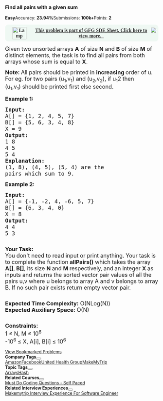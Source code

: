 <div><div class="problems_header_content__o_4YA"><div class="problems_header_content__title__L2cB2 g-mb-0"><h3 class="g-m-0">Find all pairs with a given sum<i aria-hidden="true" class="bookmark outline large icon"></i></h3></div><i aria-hidden="true" class="bug icon"></i></div><div class="problems_header_description__t_8PB"><span class="problems_green__cbqrD"><strong>Easy</strong></span><span>Accuracy: <strong>23.94%</strong></span><span>Submissions: <strong>100k+</strong></span><span>Points: <strong>2</strong></span></div><div class="ui divider"></div><div><div><a href="https://practice.geeksforgeeks.org/explore?page=1&amp;curated[]=1&amp;sortBy=submissions" target="_blank"><div style="margin: 14px 0px !important;" class="row"><div class="col-md-12 problems-promotional_banner" style="cursor:pointer; background: #EFF8F3 0% 0% no-repeat padding-box; display: flex; align-items: center; position:                     relative; padding: 1.5%; border-radius: 10px; justify-content: center; text-align: center; font-weight: 600; color: #333;                     font-size: 16px; font-family: sofia-pro"> <img src="https://media.geeksforgeeks.org/img-practice/MaskGroup72-1652267405.svg" alt="Lamp" width="46" height="40" style="background: transparent 0% 0% no-repeat padding-box;opacity: 1; margin: 0 16px;"> <div style="display: flex;"> <span> This problem is part of GFG SDE Sheet. Click here to view more. &nbsp; </span>                             <img src="https://media.geeksforgeeks.org/img-practice/external-1657081738.svg"></div>                         </div></div></a></div><div class="problems_problem_content__Xm_eO"><p><span style="font-size:18px">Given two unsorted arrays <strong>A</strong> of size <strong>N</strong> and <strong>B</strong> of size <strong>M</strong> of distinct elements, the task is to find all pairs from both arrays whose sum is equal to <strong>X</strong>.</span></p>

<p><span style="font-size:18px"><strong>Note:&nbsp;</strong>All pairs should be printed in <strong>increasing </strong>order of u. For eg. for two pairs (u<sub>1</sub>,v<sub>1</sub>) and (u<sub>2</sub>,v<sub>2</sub>), if u<sub>1</sub>2&nbsp;then<br>
(u<sub>1</sub>,v<sub>1</sub>) should be printed first else second.</span></p>

<p><span style="font-size:18px"><strong>Example 1:</strong></span></p>

<pre><span style="font-size:18px"><strong>Input:</strong>
A[] = {1, 2, 4, 5, 7}
B[] = {5, 6, 3, 4, 8} 
X = 9 
<strong>Output: 
</strong>1 8
4 5 
5 4
<strong>Explanation:</strong>
(1, 8), (4, 5), (5, 4) are the
pairs which sum to 9.</span>
</pre>

<div><span style="font-size:18px"><strong>Example 2:</strong></span></div>

<pre><span style="font-size:18px"><strong>Input:</strong>
A[] = {-1, -2, 4, -6, 5, 7}
B[] = {6, 3, 4, 0} 
X = 8 
<strong>Output:</strong>
4 4 
5 3</span>
</pre>

<p><br>
<span style="font-size:18px"><strong>Your Task:&nbsp;&nbsp;</strong><br>
You don't need to read input or print anything. Your task is to complete the function <strong>allPairs()</strong>&nbsp;which takes the array <strong>A[]</strong>,<strong> B[]</strong>, its size <strong>N </strong>and <strong>M </strong>respectively,<strong> </strong>and<strong> </strong>an integer <strong>X&nbsp;</strong>as inputs and returns the sorted vector pair values of all the pairs u,v&nbsp;where u&nbsp;belongs to array&nbsp;A and v&nbsp;belongs to array B. If no such pair exists return empty vector pair.</span></p>

<p><br>
<span style="font-size:18px"><strong>Expected Time Complexity:</strong> O(NLog(N))<br>
<strong>Expected Auxiliary Space:</strong> O(N)</span></p>

<p><br>
<span style="font-size:18px"><strong>Constraints:</strong><br>
1 ≤ N, M&nbsp;≤ 10<sup>6</sup><br>
-10<sup>6</sup> ≤ X, A[i], B[i] ≤ 10<sup>6</sup></span></p>
</div></div><div class="problems_problem_description_links__045ME"><a href="/explore/?status[]=bookmarked" target="_blank" class="ui green basic label">View Bookmarked Problems <i aria-hidden="true" class="external alternate icon"></i></a></div><div class="accordion ui problems_accordion_tags_container__zk2Um"><div class="problems_accordion_tags__JJ2DX "><div class="title problems_active_tag_title__cgl9e"><div class="problems_tag_container__kWANg"><strong>Company Tags</strong><button class="ui mini circular icon button problems_tag_dropdown__x6C2I"><i aria-hidden="true" class="dropdown icon"></i></button></div></div><div class="ui divider g-m-0"></div><div class="content"><div class="ui labels"><a href="/explore/?company[]=Amazon" target="_blank" class="ui label problems_tag_label__A4Ism">Amazon</a><a href="/explore/?company[]=Facebook" target="_blank" class="ui label problems_tag_label__A4Ism">Facebook</a><a href="/explore/?company[]=United Health Group" target="_blank" class="ui label problems_tag_label__A4Ism">United Health Group</a><a href="/explore/?company[]=MakeMyTrip" target="_blank" class="ui label problems_tag_label__A4Ism">MakeMyTrip</a></div></div></div><div class="problems_accordion_tags__JJ2DX "><div class="title problems_active_tag_title__cgl9e"><div class="problems_tag_container__kWANg"><strong>Topic Tags</strong><button class="ui mini circular icon button problems_tag_dropdown__x6C2I"><i aria-hidden="true" class="dropdown icon"></i></button></div></div><div class="ui divider g-m-0"></div><div class="content"><div class="ui labels"><a href="/explore/?category[]=Arrays" target="_blank" class="ui label problems_tag_label__A4Ism">Arrays</a><a href="/explore/?category[]=Hash" target="_blank" class="ui label problems_tag_label__A4Ism">Hash</a></div></div></div><div class="problems_accordion_tags__JJ2DX "><div class="title problems_active_tag_title__cgl9e"><div class="problems_tag_container__kWANg"><strong>Related Courses</strong><button class="ui mini circular icon button problems_tag_dropdown__x6C2I"><i aria-hidden="true" class="dropdown icon"></i></button></div></div><div class="ui divider g-m-0"></div><div class="content"><div class="ui labels"><a href="/courses/Must-Do-Premium?vC=1" target="_blank" class="ui label problems_tag_label__A4Ism">Must Do Coding Questions - Self Paced</a></div></div></div><div class="problems_accordion_tags__JJ2DX "><div class="title problems_active_tag_title__cgl9e"><div class="problems_tag_container__kWANg"><strong>Related Interview Experiences</strong><button class="ui mini circular icon button problems_tag_dropdown__x6C2I"><i aria-hidden="true" class="dropdown icon"></i></button></div></div><div class="ui divider g-m-0"></div><div class="content"><div class="ui labels"><a href="https://www.geeksforgeeks.org/makemytrip-interview-experience-for-software-engineer/" target="_blank" class="ui label problems_tag_label__A4Ism">Makemytrip Interview Experience For Software Engineer</a></div></div></div></div></div>